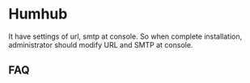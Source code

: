 # Humhub

It have settings of url, smtp at console. So when complete installation, administrator should modify URL and SMTP at console.

## FAQ
